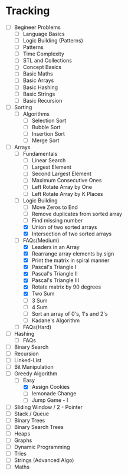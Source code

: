 # Tracking

- [ ] Begineer Problems
  - [ ] Language Basics
  - [ ] Logic Building (Patterns)
  - [ ] Patterns
  - [ ] Time Complexity
  - [ ] STL and Collections
  - [ ] Concept Basics
  - [ ] Basic Maths
  - [ ] Basic Arrays
  - [ ] Basic Hashing
  - [ ] Basic Strings
  - [ ] Basic Recursion
- [ ] Sorting
  - [ ] Algorithms
    - [ ] Selection Sort
    - [ ] Bubble Sort
    - [ ] Insertion Sort
    - [ ] Merge Sort
- [ ] Arrays
  - [ ] Fundamentals
    - [ ] Linear Search
    - [ ] Largest Element
    - [ ] Second Largest Element
    - [ ] Maximum Consecutive Ones
    - [ ] Left Rotate Array by One
    - [ ] Left Rotate Array by K Places
  - [ ] Logic Building
    - [ ] Move Zeros to End
    - [ ] Remove duplicates from sorted array
    - [ ] Find missing number
    - [x] Union of two sorted arrays
    - [x] Intersection of two sorted arrays
  - [ ] FAQs(Medium)
    - [x] Leaders in an Array
    - [x] Rearrange array elements by sign
    - [x] Print the matrix in spiral manner
    - [x] Pascal's Triangle I
    - [x] Pascal's Triangle II
    - [x] Pascal's Triangle III
    - [x] Rotate matrix by 90 degrees
    - [x] Two Sum
    - [ ] 3 Sum
    - [ ] 4 Sum
    - [ ] Sort an array of 0's, 1's and 2's
    - [ ] Kadane's Algorithm
  - [ ] FAQs(Hard)
- [ ] Hashing
  - [ ] FAQs
- [ ] Binary Search
- [ ] Recursion
- [ ] Linked-List
- [ ] Bit Manipulation
- [ ] Greedy Algorithm
  - [ ] Easy
    - [x] Assign Cookies
    - [ ] lemonade Change
    - [ ] Jump Game - I
- [ ] Sliding Window / 2 - Pointer
- [ ] Stack / Queue
- [ ] Binary Trees
- [ ] Binary Search Trees
- [ ] Heaps
- [ ] Graphs
- [ ] Dynamic Programming
- [ ] Tries
- [ ] Strings (Advanced Algo)
- [ ] Maths
